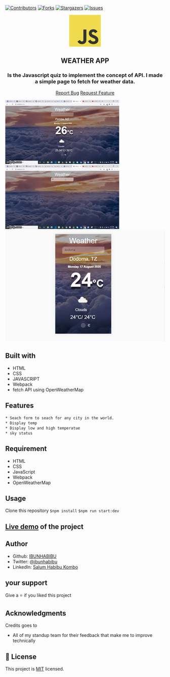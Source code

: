[![Contributors][contributors-shield]][contributors-url]
[![Forks][forks-shield]][forks-url]
[![Stargazers][stars-shield]][stars-url]
[![Issues][issues-shield]][issues-url]

<p align="center">
  <a href="git@github.com:IBUNHABIBU/platform-game.git">
    <p align="center"> <img src="https://raw.githubusercontent.com/github/explore/80688e429a7d4ef2fca1e82350fe8e3517d3494d/topics/javascript/javascript.png" alt="JavaScript" width="100" height="100"> </p>
  </a>

  <h2 align="center"> WEATHER APP</h2>
  <h3 align="center"> Is the Javascript  quiz to implement the concept of API. I made a simple page to fetch for weather data.</h3>

  <p align="center">
    <a href="https://github.com/IBUNHABIBU/weather-app/issues">Report Bug</a>
    <a href="https://github.com/IBUNHABIBU/weather-app/issues">Request Feature</a>
  </p>
</p>

![screenshot](https://github.com/IBUNHABIBU/weather-app/blob/feature/src/images/mobile.gif)
![screenshot](https://github.com/IBUNHABIBU/weather-app/blob/feature/src/images/desktop.gif)
![screenshot](https://github.com/IBUNHABIBU/weather-app/blob/feature/src/images/mobile.PNG)

## Built with
* HTML
* CSS
* JAVASCRIPT
* Webpack
* fetch API using OpenWeatherMap

## Features 
    * Seach form to seach for any city in the world.
    * Display temp
    * Display low and high temperatue
    * sky status
  
## Requirement 
* HTML
* CSS
* JavaScript
* Webpack
* OpenWeatherMap

## Usage
Clone this repository 
 `$npm install` 
 `$npm run start:dev`

## [Live demo](https://ibunhabibuweather.netlify.app/ "Of the project") of the project

## Author
* Github: [IBUNHABIBU](https://github.com/IBUNHABIBU)
* Twitter: [@ibunhabibu](https://twitter.com/Ibunhabibu)
* LinkedIn: [Salum Habibu Kombo](https://www.linkedin.com/in/salum-habibu/)

## your support 
Give a :star: if you liked this project 
## Acknowledgments
Credits goes to

- All of my standup team for their feedback that make me to improve technically
## 📝 License
This project is [MIT](LICENCE) licensed.
<!-- MARKDOWN LINKS & IMAGES -->
<!-- https://www.markdownguide.org/basic-syntax/#reference-style-links -->
[contributors-shield]: https://img.shields.io/github/contributors/IBUNHABIBU/weather-app.svg?style=flat-square
[contributors-url]: https://github.com/IBUNHABIBU/weather-app/graphs/contributors
[forks-shield]: https://img.shields.io/github/forks/IBUNHABIBU/weather-app.svg?style=flat-square
[forks-url]: https://github.com/IBUNHABIBU/weather-app/network/members
[stars-shield]: https://img.shields.io/github/stars/IBUNHABIBU/weather-app.svg?style=flat-square
[stars-url]: https://github.com/IBUNHABIBU/weather-app/stargazers
[issues-shield]: https://img.shields.io/github/issues/IBUNHABIBU/weather-app.svg?style=flat-square
[issues-url]: https://github.com/IBUNHABIBU/weather-app/issues

